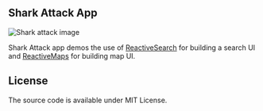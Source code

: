 ## Shark Attack App

![Shark attack image](https://i.imgur.com/MaAV6mzl.png)

Shark Attack app demos the use of [ReactiveSearch](https://github.com/appbaseio/reactivesearch) for building a search UI and [ReactiveMaps](https://github.com/appbaseio/reactivemaps) for building map UI.

## License

The source code is available under MIT License.
